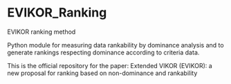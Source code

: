 # EVIKOR_Ranking
EVIKOR ranking method

Python module for measuring data rankability by dominance analysis and to generate rankings respecting dominance according to criteria data.

This is the official repository for the paper: Extended VIKOR (EVIKOR): a new proposal for ranking based on non-dominance and rankability
